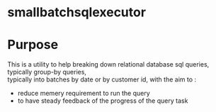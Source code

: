 smallbatchsqlexecutor
=====================

# Purpose

This is a utility to help breaking down relational database sql queries, typically group-by queries,  
typically into batches by date or by customer id, with the aim to :

* reduce memery requirement to run the query
* to have steady feedback of the progress of the query task
